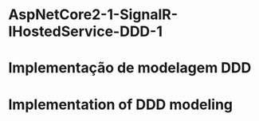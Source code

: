 # AspNetCore2-1-SignalR-IHostedService-DDD-1
# Implementação de modelagem DDD
# Implementation of DDD modeling
